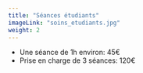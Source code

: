 ```yaml
---
title: "Séances étudiants"
imageLink: "soins_etudiants.jpg"
weight: 2
---
```


* Une séance de 1h environ: 45€
* Prise en charge de 3 séances: 120€
